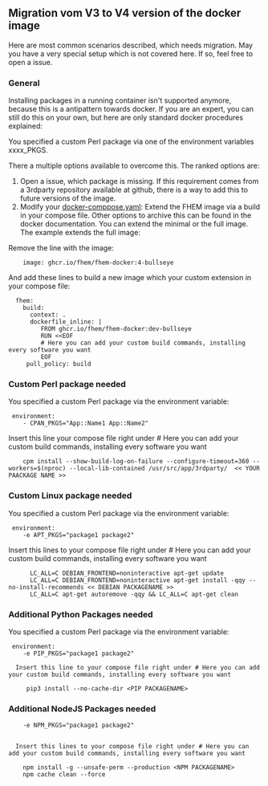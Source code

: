 ## Migration vom V3 to V4 version of the docker image


Here are most common scenarios described, which needs migration.
May you have a very special setup which is not covered here. If so, feel free to open a issue.


### General

Installing packages in a running container isn't supported anymore, because this is a antipattern towards docker.
If you are an expert, you can still do this on your own, but here are only standard docker procedures explained:


You specified a custom Perl package via one of the environment variables xxxx_PKGS.


There a multiple options available to overcome this.
The ranked options are:

1. Open a issue, which package is missing.
If this requirement comes from a 3rdparty repository available at github, there is a way to add this to future versions of the image.
2. Modify your [docker-comppose.yaml](https://github.com/fhem/fhem-docker/blob/docs-v4/docker-compose.yml#L117):
   Extend the FHEM image via a build in your compose file. 
   Other options to archive this can be found in the docker documentation.
   You can extend the minimal or the full image.
   The example extends the full image:

  Remove the line with the image:
         
        image: ghcr.io/fhem/fhem-docker:4-bullseye


And add these lines to build a new image which your custom extension in your compose file:


      fhem:
        build:
          context: .
          dockerfile_inline: |
             FROM ghcr.io/fhem/fhem-docker:dev-bullseye 
             RUN <<EOF
             # Here you can add your custom build commands, installing every software you want
             EOF
         pull_policy: build



### Custom Perl package needed

You specified a custom Perl package via the environment variable:
   
     environment:
        - CPAN_PKGS="App::Name1 App::Name2"


Insert this line your compose file right under # Here you can add your custom build commands, installing every software you want

        cpm install --show-build-log-on-failure --configure-timeout=360 --workers=$(nproc) --local-lib-contained /usr/src/app/3rdparty/  << YOUR PAACKAGE NAME >>



### Custom Linux package needed

You specified a custom Perl package via the environment variable:

     environment:
        -e APT_PKGS="package1 package2"
    
Insert this lines to your compose file right under # Here you can add your custom build commands, installing every software you want

          LC_ALL=C DEBIAN_FRONTEND=noninteractive apt-get update 
          LC_ALL=C DEBIAN_FRONTEND=noninteractive apt-get install -qqy --no-install-recommends << DEBIAN PACKAGENAME >>
          LC_ALL=C apt-get autoremove -qqy && LC_ALL=C apt-get clean 

###  Additional Python Packages needed

You specified a custom Perl package via the environment variable:

     environment:
        -e PIP_PKGS="package1 package2"

      Insert this line to your compose file right under # Here you can add your custom build commands, installing every software you want

         pip3 install --no-cache-dir <PIP PACKAGENAME>


###  Additional NodeJS Packages needed

        -e NPM_PKGS="package1 package2"


      Insert this lines to your compose file right under # Here you can add your custom build commands, installing every software you want

        npm install -g --unsafe-perm --production <NPM PACKAGENAME> 
        npm cache clean --force
